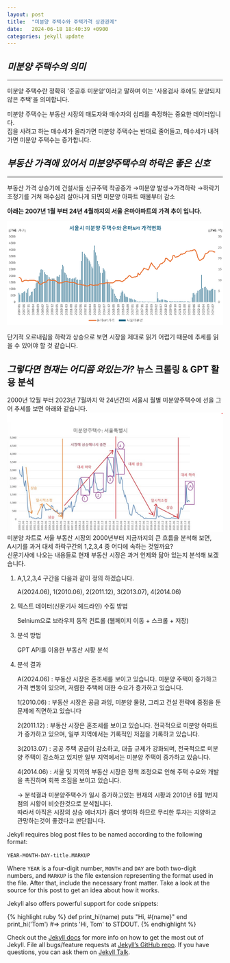 ```yaml
---
layout: post
title:  "미분양 주택수와 주택가격 상관관계"
date:   2024-06-18 18:40:39 +0900
categories: jekyll update
---
```



*미분양 주택수의 의미*<br>
---
---

미분양 주택수란 정확히 '준공후 미분양'이라고 말하며 이는 '사용검사 후에도 분양되지 않은 주택'을 의미합니다.

미분양 주택수는 부동산 시장의 매도자와 매수자의 심리를 측정하는 중요한 데이터입니다.<br>
집을 사려고 하는 매수세가 올라가면 미분양 주택수는 반대로 줄어들고, 매수세가 내려가면 미분양 주택수는 증가합니다.<br>

*부동산 가격에 있어서 미분양주택수의 하락은 좋은 신호*
---
---
부동산 가격 상승기에 건설사들 신규주택 착공증가 →미분양 발생→가격하락
→하락기 조정기를 거쳐 매수심리 살아나게 되면 미분양 아파트 매물부터 감소<br>


**아래는 2007년 1월 부터 24년 4월까지의 서울 은마아파트의 가격 추이 입니다.**<br>

[![Unma Image](https://github.com/Timeleeh/skkufinal.github.io/blob/main/unma.png?raw=true)](https://github.com/Timeleeh/skkufinal.github.io/blob/main/unma.png?raw=true)

단기적 오르내림을 하락과 상승으로 보면 시장을 제대로 읽기 어렵기 때문에 추세를 읽을 수 있어야 할 것 같습니다.<br>



*그렇다면 현재는 어디쯤 와있는가?* 뉴스 크롤링 & GPT 활용 분석
---
2000년 12월 부터 2023년 7월까지 약 24년간의 서울시 월별 미분양주택수에 선을 그어 추세를 보면 아래와 같습니다.
![Seoul Image](https://github.com/Timeleeh/skkufinal.github.io/blob/main/seoul.png?raw=true)
<br>
미분양 차트로 서울 부동산 시장의 2000년부터 지금까지의 큰 흐름을 분석해 보면,<br>
A시기를 과거 대세 하락구간의 1,2,3,4 중 어디에 속하는 것일까요?<br>
신문기사에 나오는 내용들로 현재 부동산 시장은 과거 언제와 닮아 있는지 분석해 보겠습니다.<br>

 1. A,1,2,3,4 구간을 다음과 같이 정의 하겠습니다.

    A(2024.06), 1(2010.06), 2(2011.12), 3(2013.07), 4(2014.06)

2. 텍스트 데이터(신문기사 헤드라인) 수집 방법

   Selnium으로 브라우저 동작 컨트롤 (웹페이지 이동 + 스크롤 + 저장)

3. 분석 방법

   GPT API를 이용한 부동산 시황 분석

4. 분석 결과

   A(2024.06) : 부동산 시장은 혼조세를 보이고 있습니다. 미분양 주택이 증가하고 가격 변동이 있으며, 저렴한 주택에 대한 수요가 증가하고 있습니다.
   
   1(2010.06) : 부동산 시장은 공급 과잉, 미분양 물량, 그리고 건설 전략에 중점을 둔 문제에 직면하고 있습니다
   
   2(2011.12) : 부동산 시장은 혼조세를 보이고 있습니다. 전국적으로 미분양 아파트가 증가하고 있으며, 일부 지역에서는 기록적인 저점을 기록하고 있습니다.
   
   3(2013.07) : 공공 주택 공급이 감소하고, 대출 규제가 강화되며, 전국적으로 미분양 주택이 감소하고 있지만 일부 지역에서는 미분양 주택이 증가하고 있습니다.
   
   4(2014.06) : 서울 및 지역의 부동산 시장은 정책 조정으로 인해 주택 수요와 개발을 촉진하며 회복 조짐을 보이고 있습니다.
   
   → 분석결과 미분양주택수가 일시 증가하고있는 현재의 시황과 2010년 6월 1번지점의 시황이 비슷한것으로 분석됩니다.<br>
     따라서 아직은 시장의 상승 에너지가 좀더 쌓여하 하므로 무리한 투자는 지양하고 관망하는것이 좋겠다고 판단됩니다.


Jekyll requires blog post files to be named according to the following format:

`YEAR-MONTH-DAY-title.MARKUP`

Where `YEAR` is a four-digit number, `MONTH` and `DAY` are both two-digit numbers, and `MARKUP` is the file extension representing the format used in the file. After that, include the necessary front matter. Take a look at the source for this post to get an idea about how it works.

Jekyll also offers powerful support for code snippets:

{% highlight ruby %}
def print_hi(name)
  puts "Hi, #{name}"
end
print_hi('Tom')
#=> prints 'Hi, Tom' to STDOUT.
{% endhighlight %}

Check out the [Jekyll docs][jekyll-docs] for more info on how to get the most out of Jekyll. File all bugs/feature requests at [Jekyll’s GitHub repo][jekyll-gh]. If you have questions, you can ask them on [Jekyll Talk][jekyll-talk].

[jekyll-docs]: https://jekyllrb.com/docs/home
[jekyll-gh]:   https://github.com/jekyll/jekyll
[jekyll-talk]: https://talk.jekyllrb.com/
